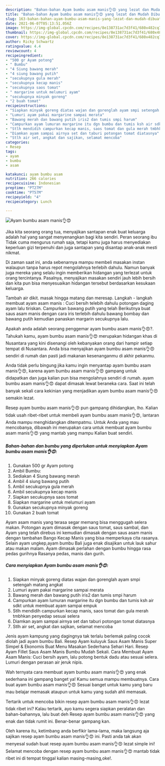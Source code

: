 ```yaml
---
description: "Bahan-bahan Ayam bumbu asam manis👌😍 yang lezat dan Mudah Dibuat"
title: "Bahan-bahan Ayam bumbu asam manis👌😍 yang lezat dan Mudah Dibuat"
slug: 163-bahan-bahan-ayam-bumbu-asam-manis-yang-lezat-dan-mudah-dibuat
date: 2021-06-07T05:13:51.056Z
image: https://img-global.cpcdn.com/recipes/8e138731ac7d3f41/680x482cq70/ayam-bumbu-asam-manis👌😍-foto-resep-utama.jpg
thumbnail: https://img-global.cpcdn.com/recipes/8e138731ac7d3f41/680x482cq70/ayam-bumbu-asam-manis👌😍-foto-resep-utama.jpg
cover: https://img-global.cpcdn.com/recipes/8e138731ac7d3f41/680x482cq70/ayam-bumbu-asam-manis👌😍-foto-resep-utama.jpg
author: Ricky Schwartz
ratingvalue: 4.4
reviewcount: 4
recipeingredient:
- "500 gr Ayam potong"
- " Bumbu"
- "4 Siung bawang merah"
- "4 siung bawang putih"
- "secukupnya gula merah"
- "secukupnya kecap manis"
- "secukupnya saos tomat"
- " margarine untuk melumuri ayam"
- "secukupnya minyak goreng"
- "2 buah tomat"
recipeinstructions:
- "Siapkan minyak goreng diatas wajan dan gorenglah ayam smpi setengah matang angkat"
- "Lumuri ayam pakai margarine sampai merata"
- "Bawang merah dan bawang putih iris2 dan tumis smpi harum"
- "Campurkan ayam lumuran margarine itu dgn bumbu dan tumis ksh air sdkt untuk membuat ayam sampai empuk"
- "Stlh mendidih campurkan kecap manis, saos tomat dan gula merah tmbhkan penyedap sesuai selera"
- "Diamkan ayam sampai airnya set dan taburi potongan tomat diatasnya"
- "Stlh air set, angkat dan sajikan, selamat mencoba"
categories:
- Resep
tags:
- ayam
- bumbu
- asam

katakunci: ayam bumbu asam 
nutrition: 266 calories
recipecuisine: Indonesian
preptime: "PT27M"
cooktime: "PT57M"
recipeyield: "4"
recipecategory: Lunch

---
```



![Ayam bumbu asam manis👌😍](https://img-global.cpcdn.com/recipes/8e138731ac7d3f41/680x482cq70/ayam-bumbu-asam-manis👌😍-foto-resep-utama.jpg)

Jika kita seorang orang tua, menyajikan santapan enak buat keluarga adalah hal yang sangat menyenangkan bagi kita sendiri. Peran seorang ibu Tidak cuma mengurus rumah saja, tetapi kamu juga harus menyediakan keperluan gizi terpenuhi dan juga santapan yang disantap anak-anak mesti nikmat.

Di zaman  saat ini, anda sebenarnya mampu membeli masakan instan walaupun tanpa harus repot mengolahnya terlebih dahulu. Namun banyak juga mereka yang selalu ingin memberikan hidangan yang terlezat untuk orang tercintanya. Pasalnya, menyajikan masakan sendiri jauh lebih bersih dan kita pun bisa menyesuaikan hidangan tersebut berdasarkan kesukaan keluarga. 

Tambah air dikit. masak hingga matang dan meresap. Langkah - langkah membuat ayam asam manis : Cuci bersih telebih dahulu potongan daging ayam lalu tiriskan. Campurkan bawang putih yang telah Berikutnya buat saus asam manis dengan cara iris terlebih dahulu bawang bombay dan bawang putih kemudian panaskan margarin secukupnya lalu.

Apakah anda adalah seorang penggemar ayam bumbu asam manis👌😍?. Tahukah kamu, ayam bumbu asam manis👌😍 merupakan hidangan khas di Nusantara yang kini disenangi oleh kebanyakan orang dari hampir setiap tempat di Nusantara. Anda bisa menyajikan ayam bumbu asam manis👌😍 sendiri di rumah dan pasti jadi makanan kesenanganmu di akhir pekanmu.

Anda tidak perlu bingung jika kamu ingin menyantap ayam bumbu asam manis👌😍, karena ayam bumbu asam manis👌😍 gampang untuk didapatkan dan juga kalian pun bisa mengolahnya sendiri di rumah. ayam bumbu asam manis👌😍 dapat dimasak lewat beraneka cara. Saat ini telah banyak sekali cara kekinian yang menjadikan ayam bumbu asam manis👌😍 semakin lezat.

Resep ayam bumbu asam manis👌😍 pun gampang dihidangkan, lho. Kalian tidak usah ribet-ribet untuk membeli ayam bumbu asam manis👌😍, lantaran Anda mampu menghidangkan ditempatmu. Untuk Anda yang mau mencobanya, dibawah ini merupakan cara untuk membuat ayam bumbu asam manis👌😍 yang mantab yang mampu Kalian buat sendiri.

<!--inarticleads1-->

##### Bahan-bahan dan bumbu yang diperlukan untuk menyiapkan Ayam bumbu asam manis👌😍:

1. Gunakan 500 gr Ayam potong
1. Ambil  Bumbu:
1. Sediakan 4 Siung bawang merah
1. Ambil 4 siung bawang putih
1. Ambil secukupnya gula merah
1. Ambil secukupnya kecap manis
1. Siapkan secukupnya saos tomat
1. Siapkan  margarine untuk melumuri ayam
1. Gunakan secukupnya minyak goreng
1. Gunakan 2 buah tomat


Ayam asam manis yang terasa segar memang bisa menggugah selera makan. Potongan ayam dimasak dengan saus tomat, saus sambal, dan Ayam yang telah direbus ini kemudian dimasak dengan saus asam manis dengan tambahan Bango Kecap Manis yang bisa memperkaya cita rasanya. Selain ayam ungkep,ayam bumbu Bali juga enak disajikan untuk lauk sahur atau makan malam. Ayam dimasak perlahan dengan bumbu hingga rasa pedas gurihnya Rasanya pedas, manis dan gurih. 

<!--inarticleads2-->

##### Cara menyiapkan Ayam bumbu asam manis👌😍:

1. Siapkan minyak goreng diatas wajan dan gorenglah ayam smpi setengah matang angkat
1. Lumuri ayam pakai margarine sampai merata
1. Bawang merah dan bawang putih iris2 dan tumis smpi harum
1. Campurkan ayam lumuran margarine itu dgn bumbu dan tumis ksh air sdkt untuk membuat ayam sampai empuk
1. Stlh mendidih campurkan kecap manis, saos tomat dan gula merah tmbhkan penyedap sesuai selera
1. Diamkan ayam sampai airnya set dan taburi potongan tomat diatasnya
1. Stlh air set, angkat dan sajikan, selamat mencoba


Jenis ayam kampung yang dagingnya tak terlalu berlemak paling cocok diolah jadi ayam bumbu Bali. Resep Ayam kuluyuk Saus Asam Manis Super Simpel &amp; Ekonomis Buat Menu Masakan Sederhana Sehari Hari. Resep Ayam Fillet Saus Asam Manis Bumbu Mudah Sekali. Cara Membuat Ayam Asam Manis: Cuci bersih ayam, lalu potong bentuk dadu atau sesuai selera. Lumuri dengan perasan air jeruk nipis. 

Wah ternyata cara membuat ayam bumbu asam manis👌😍 yang enak sederhana ini gampang banget ya! Kamu semua mampu membuatnya. Cara buat ayam bumbu asam manis👌😍 Sesuai banget untuk kamu yang baru mau belajar memasak ataupun untuk kamu yang sudah ahli memasak.

Tertarik untuk mencoba bikin resep ayam bumbu asam manis👌😍 lezat tidak ribet ini? Kalau tertarik, ayo kamu segera siapkan peralatan dan bahan-bahannya, lalu buat deh Resep ayam bumbu asam manis👌😍 yang enak dan tidak rumit ini. Benar-benar gampang kan. 

Oleh karena itu, ketimbang anda berfikir lama-lama, maka langsung aja sajikan resep ayam bumbu asam manis👌😍 ini. Pasti anda tak akan menyesal sudah buat resep ayam bumbu asam manis👌😍 lezat simple ini! Selamat mencoba dengan resep ayam bumbu asam manis👌😍 mantab tidak ribet ini di tempat tinggal kalian masing-masing,oke!.

